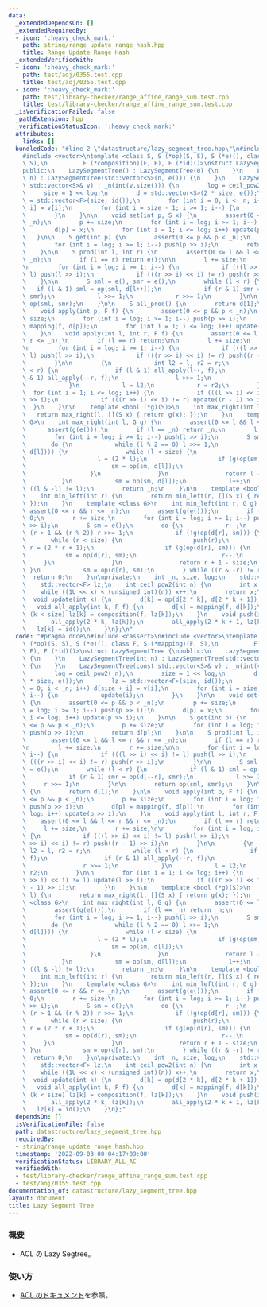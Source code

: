```yaml
---
data:
  _extendedDependsOn: []
  _extendedRequiredBy:
  - icon: ':heavy_check_mark:'
    path: string/range_update_range_hash.hpp
    title: Range Update Range Hash
  _extendedVerifiedWith:
  - icon: ':heavy_check_mark:'
    path: test/aoj/0355.test.cpp
    title: test/aoj/0355.test.cpp
  - icon: ':heavy_check_mark:'
    path: test/library-checker/range_affine_range_sum.test.cpp
    title: test/library-checker/range_affine_range_sum.test.cpp
  _isVerificationFailed: false
  _pathExtension: hpp
  _verificationStatusIcon: ':heavy_check_mark:'
  attributes:
    links: []
  bundledCode: "#line 2 \"datastructure/lazy_segment_tree.hpp\"\n#include <cassert>\n\
    #include <vector>\ntemplate <class S, S (*op)(S, S), S (*e)(), class F, S (*mapping)(F,\
    \ S),\n          F (*composition)(F, F), F (*id)()>\nstruct LazySegmentTree {\n\
    public:\n    LazySegmentTree() : LazySegmentTree(0) {\n    }\n    LazySegmentTree(int\
    \ n) : LazySegmentTree(std::vector<S>(n, e())) {\n    }\n    LazySegmentTree(const\
    \ std::vector<S>& v) : _n(int(v.size())) {\n        log = ceil_pow2(_n);\n   \
    \     size = 1 << log;\n        d = std::vector<S>(2 * size, e());\n        lz\
    \ = std::vector<F>(size, id());\n        for (int i = 0; i < _n; i++) d[size +\
    \ i] = v[i];\n        for (int i = size - 1; i >= 1; i--) {\n            update(i);\n\
    \        }\n    }\n\n    void set(int p, S x) {\n        assert(0 <= p && p <\
    \ _n);\n        p += size;\n        for (int i = log; i >= 1; i--) push(p >> i);\n\
    \        d[p] = x;\n        for (int i = 1; i <= log; i++) update(p >> i);\n \
    \   }\n\n    S get(int p) {\n        assert(0 <= p && p < _n);\n        p += size;\n\
    \        for (int i = log; i >= 1; i--) push(p >> i);\n        return d[p];\n\
    \    }\n\n    S prod(int l, int r) {\n        assert(0 <= l && l <= r && r <=\
    \ _n);\n        if (l == r) return e();\n\n        l += size;\n        r += size;\n\
    \n        for (int i = log; i >= 1; i--) {\n            if (((l >> i) << i) !=\
    \ l) push(l >> i);\n            if (((r >> i) << i) != r) push(r >> i);\n    \
    \    }\n\n        S sml = e(), smr = e();\n        while (l < r) {\n         \
    \   if (l & 1) sml = op(sml, d[l++]);\n            if (r & 1) smr = op(d[--r],\
    \ smr);\n            l >>= 1;\n            r >>= 1;\n        }\n\n        return\
    \ op(sml, smr);\n    }\n\n    S all_prod() {\n        return d[1];\n    }\n\n\
    \    void apply(int p, F f) {\n        assert(0 <= p && p < _n);\n        p +=\
    \ size;\n        for (int i = log; i >= 1; i--) push(p >> i);\n        d[p] =\
    \ mapping(f, d[p]);\n        for (int i = 1; i <= log; i++) update(p >> i);\n\
    \    }\n    void apply(int l, int r, F f) {\n        assert(0 <= l && l <= r &&\
    \ r <= _n);\n        if (l == r) return;\n\n        l += size;\n        r += size;\n\
    \n        for (int i = log; i >= 1; i--) {\n            if (((l >> i) << i) !=\
    \ l) push(l >> i);\n            if (((r >> i) << i) != r) push((r - 1) >> i);\n\
    \        }\n\n        {\n            int l2 = l, r2 = r;\n            while (l\
    \ < r) {\n                if (l & 1) all_apply(l++, f);\n                if (r\
    \ & 1) all_apply(--r, f);\n                l >>= 1;\n                r >>= 1;\n\
    \            }\n            l = l2;\n            r = r2;\n        }\n\n      \
    \  for (int i = 1; i <= log; i++) {\n            if (((l >> i) << i) != l) update(l\
    \ >> i);\n            if (((r >> i) << i) != r) update((r - 1) >> i);\n      \
    \  }\n    }\n\n    template <bool (*g)(S)>\n    int max_right(int l) {\n     \
    \   return max_right(l, [](S x) { return g(x); });\n    }\n    template <class\
    \ G>\n    int max_right(int l, G g) {\n        assert(0 <= l && l <= _n);\n  \
    \      assert(g(e()));\n        if (l == _n) return _n;\n        l += size;\n\
    \        for (int i = log; i >= 1; i--) push(l >> i);\n        S sm = e();\n \
    \       do {\n            while (l % 2 == 0) l >>= 1;\n            if (!g(op(sm,\
    \ d[l]))) {\n                while (l < size) {\n                    push(l);\n\
    \                    l = (2 * l);\n                    if (g(op(sm, d[l]))) {\n\
    \                        sm = op(sm, d[l]);\n                        l++;\n  \
    \                  }\n                }\n                return l - size;\n  \
    \          }\n            sm = op(sm, d[l]);\n            l++;\n        } while\
    \ ((l & -l) != l);\n        return _n;\n    }\n\n    template <bool (*g)(S)>\n\
    \    int min_left(int r) {\n        return min_left(r, [](S x) { return g(x);\
    \ });\n    }\n    template <class G>\n    int min_left(int r, G g) {\n       \
    \ assert(0 <= r && r <= _n);\n        assert(g(e()));\n        if (r == 0) return\
    \ 0;\n        r += size;\n        for (int i = log; i >= 1; i--) push((r - 1)\
    \ >> i);\n        S sm = e();\n        do {\n            r--;\n            while\
    \ (r > 1 && (r % 2)) r >>= 1;\n            if (!g(op(d[r], sm))) {\n         \
    \       while (r < size) {\n                    push(r);\n                   \
    \ r = (2 * r + 1);\n                    if (g(op(d[r], sm))) {\n             \
    \           sm = op(d[r], sm);\n                        r--;\n               \
    \     }\n                }\n                return r + 1 - size;\n           \
    \ }\n            sm = op(d[r], sm);\n        } while ((r & -r) != r);\n      \
    \  return 0;\n    }\n\nprivate:\n    int _n, size, log;\n    std::vector<S> d;\n\
    \    std::vector<F> lz;\n    int ceil_pow2(int n) {\n        int x = 0;\n    \
    \    while ((1U << x) < (unsigned int)(n)) x++;\n        return x;\n    }\n  \
    \  void update(int k) {\n        d[k] = op(d[2 * k], d[2 * k + 1]);\n    }\n \
    \   void all_apply(int k, F f) {\n        d[k] = mapping(f, d[k]);\n        if\
    \ (k < size) lz[k] = composition(f, lz[k]);\n    }\n    void push(int k) {\n \
    \       all_apply(2 * k, lz[k]);\n        all_apply(2 * k + 1, lz[k]);\n     \
    \   lz[k] = id();\n    }\n};\n"
  code: "#pragma once\n#include <cassert>\n#include <vector>\ntemplate <class S, S\
    \ (*op)(S, S), S (*e)(), class F, S (*mapping)(F, S),\n          F (*composition)(F,\
    \ F), F (*id)()>\nstruct LazySegmentTree {\npublic:\n    LazySegmentTree() : LazySegmentTree(0)\
    \ {\n    }\n    LazySegmentTree(int n) : LazySegmentTree(std::vector<S>(n, e()))\
    \ {\n    }\n    LazySegmentTree(const std::vector<S>& v) : _n(int(v.size())) {\n\
    \        log = ceil_pow2(_n);\n        size = 1 << log;\n        d = std::vector<S>(2\
    \ * size, e());\n        lz = std::vector<F>(size, id());\n        for (int i\
    \ = 0; i < _n; i++) d[size + i] = v[i];\n        for (int i = size - 1; i >= 1;\
    \ i--) {\n            update(i);\n        }\n    }\n\n    void set(int p, S x)\
    \ {\n        assert(0 <= p && p < _n);\n        p += size;\n        for (int i\
    \ = log; i >= 1; i--) push(p >> i);\n        d[p] = x;\n        for (int i = 1;\
    \ i <= log; i++) update(p >> i);\n    }\n\n    S get(int p) {\n        assert(0\
    \ <= p && p < _n);\n        p += size;\n        for (int i = log; i >= 1; i--)\
    \ push(p >> i);\n        return d[p];\n    }\n\n    S prod(int l, int r) {\n \
    \       assert(0 <= l && l <= r && r <= _n);\n        if (l == r) return e();\n\
    \n        l += size;\n        r += size;\n\n        for (int i = log; i >= 1;\
    \ i--) {\n            if (((l >> i) << i) != l) push(l >> i);\n            if\
    \ (((r >> i) << i) != r) push(r >> i);\n        }\n\n        S sml = e(), smr\
    \ = e();\n        while (l < r) {\n            if (l & 1) sml = op(sml, d[l++]);\n\
    \            if (r & 1) smr = op(d[--r], smr);\n            l >>= 1;\n       \
    \     r >>= 1;\n        }\n\n        return op(sml, smr);\n    }\n\n    S all_prod()\
    \ {\n        return d[1];\n    }\n\n    void apply(int p, F f) {\n        assert(0\
    \ <= p && p < _n);\n        p += size;\n        for (int i = log; i >= 1; i--)\
    \ push(p >> i);\n        d[p] = mapping(f, d[p]);\n        for (int i = 1; i <=\
    \ log; i++) update(p >> i);\n    }\n    void apply(int l, int r, F f) {\n    \
    \    assert(0 <= l && l <= r && r <= _n);\n        if (l == r) return;\n\n   \
    \     l += size;\n        r += size;\n\n        for (int i = log; i >= 1; i--)\
    \ {\n            if (((l >> i) << i) != l) push(l >> i);\n            if (((r\
    \ >> i) << i) != r) push((r - 1) >> i);\n        }\n\n        {\n            int\
    \ l2 = l, r2 = r;\n            while (l < r) {\n                if (l & 1) all_apply(l++,\
    \ f);\n                if (r & 1) all_apply(--r, f);\n                l >>= 1;\n\
    \                r >>= 1;\n            }\n            l = l2;\n            r =\
    \ r2;\n        }\n\n        for (int i = 1; i <= log; i++) {\n            if (((l\
    \ >> i) << i) != l) update(l >> i);\n            if (((r >> i) << i) != r) update((r\
    \ - 1) >> i);\n        }\n    }\n\n    template <bool (*g)(S)>\n    int max_right(int\
    \ l) {\n        return max_right(l, [](S x) { return g(x); });\n    }\n    template\
    \ <class G>\n    int max_right(int l, G g) {\n        assert(0 <= l && l <= _n);\n\
    \        assert(g(e()));\n        if (l == _n) return _n;\n        l += size;\n\
    \        for (int i = log; i >= 1; i--) push(l >> i);\n        S sm = e();\n \
    \       do {\n            while (l % 2 == 0) l >>= 1;\n            if (!g(op(sm,\
    \ d[l]))) {\n                while (l < size) {\n                    push(l);\n\
    \                    l = (2 * l);\n                    if (g(op(sm, d[l]))) {\n\
    \                        sm = op(sm, d[l]);\n                        l++;\n  \
    \                  }\n                }\n                return l - size;\n  \
    \          }\n            sm = op(sm, d[l]);\n            l++;\n        } while\
    \ ((l & -l) != l);\n        return _n;\n    }\n\n    template <bool (*g)(S)>\n\
    \    int min_left(int r) {\n        return min_left(r, [](S x) { return g(x);\
    \ });\n    }\n    template <class G>\n    int min_left(int r, G g) {\n       \
    \ assert(0 <= r && r <= _n);\n        assert(g(e()));\n        if (r == 0) return\
    \ 0;\n        r += size;\n        for (int i = log; i >= 1; i--) push((r - 1)\
    \ >> i);\n        S sm = e();\n        do {\n            r--;\n            while\
    \ (r > 1 && (r % 2)) r >>= 1;\n            if (!g(op(d[r], sm))) {\n         \
    \       while (r < size) {\n                    push(r);\n                   \
    \ r = (2 * r + 1);\n                    if (g(op(d[r], sm))) {\n             \
    \           sm = op(d[r], sm);\n                        r--;\n               \
    \     }\n                }\n                return r + 1 - size;\n           \
    \ }\n            sm = op(d[r], sm);\n        } while ((r & -r) != r);\n      \
    \  return 0;\n    }\n\nprivate:\n    int _n, size, log;\n    std::vector<S> d;\n\
    \    std::vector<F> lz;\n    int ceil_pow2(int n) {\n        int x = 0;\n    \
    \    while ((1U << x) < (unsigned int)(n)) x++;\n        return x;\n    }\n  \
    \  void update(int k) {\n        d[k] = op(d[2 * k], d[2 * k + 1]);\n    }\n \
    \   void all_apply(int k, F f) {\n        d[k] = mapping(f, d[k]);\n        if\
    \ (k < size) lz[k] = composition(f, lz[k]);\n    }\n    void push(int k) {\n \
    \       all_apply(2 * k, lz[k]);\n        all_apply(2 * k + 1, lz[k]);\n     \
    \   lz[k] = id();\n    }\n};"
  dependsOn: []
  isVerificationFile: false
  path: datastructure/lazy_segment_tree.hpp
  requiredBy:
  - string/range_update_range_hash.hpp
  timestamp: '2022-09-03 00:04:17+09:00'
  verificationStatus: LIBRARY_ALL_AC
  verifiedWith:
  - test/library-checker/range_affine_range_sum.test.cpp
  - test/aoj/0355.test.cpp
documentation_of: datastructure/lazy_segment_tree.hpp
layout: document
title: Lazy Segment Tree
---
```


### 概要
- ACL の Lazy Segtree。
  
### 使い方
- [ACL のドキュメント](https://atcoder.github.io/ac-library/production/document_ja/lazysegtree.html)を参照。